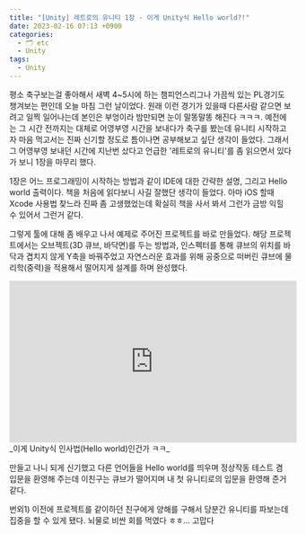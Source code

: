 ```yaml
---
title: "[Unity] 레트로의 유니티 1장 - 이게 Unity식 Hello world?!"
date: 2023-02-16 07:13 +0900
categories:
  - 🗂️ etc
  - Unity
tags:
  - Unity
---
```

평소 축구보는걸 좋아해서 새벽 4~5시에 하는 챔피언스리그나 가끔씩 있는 PL경기도 챙겨보는 편인데 오늘 마침 그런 날이었다. 원래 이런 경기가 있을때 다른사람 같으면 보려고 일찍 일어나는데 본인은 부엉이라 밤만되면 눈이 말똥말똥 해진다 ㅋㅋㅋ. 예전에는 그 시간 전까지는 대체로 어영부영 시간을 보내다가 축구를 봤는데 유니티 시작하고자 마음 먹고서는 진짜 신기할 정도로 틈이나면 공부해보고 싶단 생각이 들었다. 그래서 그 어영부영 보내던 시간에 지난번 샀다고 언급한 '레트로의 유니티'를 좀 읽으면서 있다가 보니 1장을 마무리 했다.

1장은 어느 프로그래밍이 시작하는 방법과 같이 IDE에 대한 간략한 설명, 그리고 Hello world 출력이다. 책을 처음에 읽다보니 사길 잘했단 생각이 들었다. 아마 iOS 할때 Xcode 사용법 찾느라 진짜 좀 고생했었는데 확실히 책을 사서 봐서 그런가 금방 익힐 수 있어서 그런거 같다.

그렇게 툴에 대해 좀 배우고 나서 예제로 주어진 프로젝트를 바로 만들었다. 해당 프로젝트에서는 오브젝트(3D 큐브, 바닥면)를 두는 방법과, 인스펙터를 통해 큐브의 위치를 바닥과 겹치지 않게 Y축을 바꿔주었고 자연스러운 효과를 위해 공중으로 떠버린 큐브에 물리학(중력)을 적용해서 떨어지게 설계를 하며 완성했다.

<iframe title="'0Hooni Daily'에서 업로드한 동영상" width="512" height="288" src="https://play-tv.kakao.com/embed/player/cliplink/435831356?service=player_share&autoplay=1" allowfullscreen frameborder="0" scrolling="no" allow="autoplay; fullscreen; encrypted-media"></iframe>
_이게 Unity식 인사법(Hello world)인건가 ㅋㅋ_

만들고 나니 되게 신기했고 다른 언어들을 Hello world를 띄우며 정상작동 테스트 겸 입문을 환영해 주는데 이친구는 큐브가 떨어지며 내 첫 유니티로의 입문을 환영해 준거 같다.

번외1) 이전에 프로젝트를 같이하던 친구에게 양해를 구해서 당분간 유니티를 파보는데 집중을 할 수 있게 됐다. 뇌물로 비싼 회를 먹였다 ㅎㅎ... 고맙다
